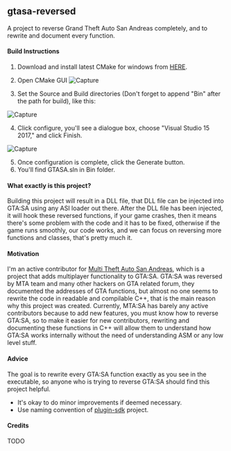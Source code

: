 ## gtasa-reversed
A project to reverse Grand Theft Auto San Andreas completely, and to rewrite and document every function. 

#### Build Instructions
1) Download and install latest CMake for windows from [HERE](https://cmake.org/download/).

2) Open CMake GUI ![Capture](/uploads/9409c1da6c25fbe4423f750d45f29000/Capture.PNG) 

3) Set the Source and Build directories (Don't forget to append "Bin" after the path for build), like this: 

![Capture](/uploads/a4c08a7094c1d8fe6727e24aad6c0203/Capture.PNG)

4) Click configure, you'll see a dialogue box, choose "Visual Studio 15 2017," and click Finish.

![Capture](/uploads/3b70ee507958c3703e87c1ad8d09deb2/Capture.PNG) 

5) Once configuration is complete, click the Generate button.  
6) You'll find GTASA.sln in Bin folder.


#### What exactly is this project? 
Building this project will result in a DLL file, that DLL file can be injected into GTA:SA using any ASI loader out there. After the DLL file has been injected, it will hook these reversed functions, if your game crashes, then it means there's some problem with the code and it has to be fixed, otherwise if the game runs smoothly, our code works, and we can focus on reversing more functions and classes, that's pretty much it. 

#### Motivation
I'm an active contributor for [Multi Theft Auto San Andreas](https://ww.mtasa.com), which is a project that adds multiplayer functionality to GTA:SA. GTA:SA was reversed by MTA team and many other hackers on GTA related forum, they documented the addresses of GTA functions, but almost no one seems to rewrite the code in readable and compilable C++, that is the main reason why this project was created. Currently, MTA:SA has barely any active contributors because to add new features, you must know how to reverse GTA:SA, so to make it easier for new contributors, rewriting and documenting these functions in C++ will allow them to understand how GTA:SA works internally without the need of understanding ASM or any low level stuff.

#### Advice
The goal is to rewrite every GTA:SA function exactly as you see in the executable, so anyone who is trying to reverse GTA:SA should find this project helpful. 

- It's okay to do minor improvements if deemed necessary.
- Use naming convention of [plugin-sdk](https://github.com/DK22Pac/plugin-sdk) project.

#### Credits
TODO
